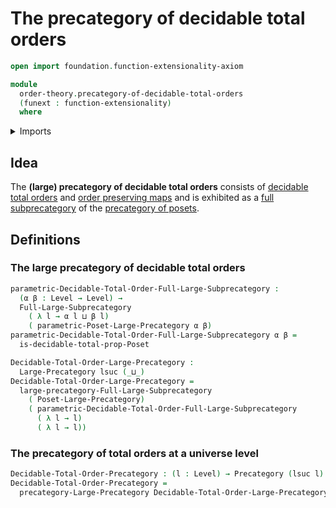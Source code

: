 # The precategory of decidable total orders

```agda
open import foundation.function-extensionality-axiom

module
  order-theory.precategory-of-decidable-total-orders
  (funext : function-extensionality)
  where
```

<details><summary>Imports</summary>

```agda
open import category-theory.full-large-subprecategories funext
open import category-theory.large-precategories funext
open import category-theory.precategories funext

open import foundation.universe-levels

open import order-theory.decidable-total-orders funext
open import order-theory.precategory-of-posets funext
```

</details>

## Idea

The **(large) precategory of decidable total orders** consists of
[decidable total orders](order-theory.decidable-total-orders.md) and
[order preserving maps](order-theory.order-preserving-maps-posets.md) and is
exhibited as a
[full subprecategory](category-theory.full-large-subprecategories.md) of the
[precategory of posets](order-theory.precategory-of-posets.md).

## Definitions

### The large precategory of decidable total orders

```agda
parametric-Decidable-Total-Order-Full-Large-Subprecategory :
  (α β : Level → Level) →
  Full-Large-Subprecategory
    ( λ l → α l ⊔ β l)
    ( parametric-Poset-Large-Precategory α β)
parametric-Decidable-Total-Order-Full-Large-Subprecategory α β =
  is-decidable-total-prop-Poset

Decidable-Total-Order-Large-Precategory :
  Large-Precategory lsuc (_⊔_)
Decidable-Total-Order-Large-Precategory =
  large-precategory-Full-Large-Subprecategory
    ( Poset-Large-Precategory)
    ( parametric-Decidable-Total-Order-Full-Large-Subprecategory
      ( λ l → l)
      ( λ l → l))
```

### The precategory of total orders at a universe level

```agda
Decidable-Total-Order-Precategory : (l : Level) → Precategory (lsuc l) l
Decidable-Total-Order-Precategory =
  precategory-Large-Precategory Decidable-Total-Order-Large-Precategory
```
